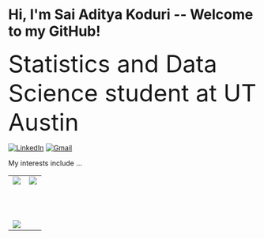 # Hi, I'm Sai Aditya Koduri -- Welcome to my GitHub!

<font size="10">Statistics and Data Science student at UT Austin</font>



[![LinkedIn](https://img.shields.io/badge/LinkedIn-0077B5?style=for-the-badge&logo=linkedin&logoColor=white)](https://www.linkedin.com/in/saiadityakoduri/)
[![Gmail](https://img.shields.io/badge/Gmail-D14836?style=for-the-badge&logo=gmail&logoColor=white)](mailto:saiaditya.koduri@utexas.edu)


My interests include ...


<div align="center">

<table>
<tr>

<td width="48%" valign="top">

<div align="center">

<img src="https://github-readme-stats.vercel.app/api?username=saikoduri7&show_icons=true&theme=tokyonight&count_private=true&custom_title=Sai%20Aditya%27s%20GitHub%20Stats" />

<br/><br/>

<img src="https://github-readme-streak-stats.herokuapp.com/?user=saikoduri7&theme=tokyonight" />

</div>

</td>

<td width="48%" valign="top">

<div align="center">

<img src="https://github-readme-stats.vercel.app/api/top-langs/?username=saikoduri7&layout=compact&theme=tokyonight" />

</div>

</td>

</tr>
</table>

</div>

</div>



